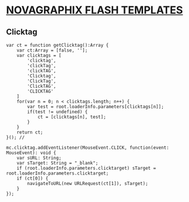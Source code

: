# [NOVAGRAPHIX FLASH TEMPLATES](http://novagraphix.de)

## Clicktag

    var ct = function getClicktag():Array {
        var ct:Array = [false, ''];
        var clicktags = [
            'clicktag',
            'clickTag',
            'clickTAG',
            'Clicktag',
            'ClickTag',
            'ClickTAG',
            'CLICKTAG'
        ]
        for(var n = 0; n < clicktags.length; n++) {
            var test = root.loaderInfo.parameters[clicktags[n]];
            if(test != undefined) {
                ct = [clicktags[n], test];
            }
        }
        return ct;
    }(); //

    mc.clicktag.addEventListener(MouseEvent.CLICK, function(event: MouseEvent): void {
        var sURL: String;
        var sTarget: String = "_blank";
        if (root.loaderInfo.parameters.clicktarget) sTarget = root.loaderInfo.parameters.clicktarget;
        if (ct[0]) {
            navigateToURL(new URLRequest(ct[1]), sTarget);
        }
    });